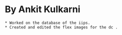 By Ankit Kulkarni
=================

	* Worked on the database of the iips.
	* Created and edited the flex images for the dc . 